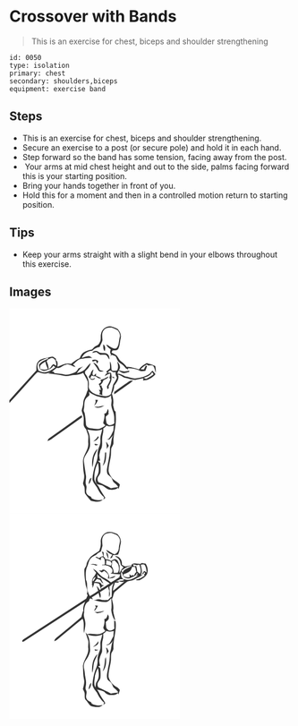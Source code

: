 # Crossover with Bands
> This is an exercise for chest, biceps and shoulder strengthening

``` 
id: 0050 
type: isolation 
primary: chest 
secondary: shoulders,biceps 
equipment: exercise band 
``` 

## Steps

 - This is an exercise for chest, biceps and shoulder strengthening.
 - Secure an exercise to a post (or secure pole) and hold it in each hand.
 - Step forward so the band has some tension, facing away from the post.
 -  Your arms at mid chest height and out to the side, palms facing forward this is your starting position.
 - Bring your hands together in front of you.
 - Hold this for a moment and then in a controlled motion return to starting position.

## Tips

 - Keep your arms straight with a slight bend in your elbows throughout this exercise.

## Images

<svg width="229pt" height="275pt" viewBox="0 0 229 275" xmlns="http://www.w3.org/2000/svg">
  <g fill="#FFF">
    <path d="M0 0h229v275H0V126.76c10.34-11.31 20.57-22.71 30.87-34.06 2.31-2.51 4.34-5.36 7.12-7.4 3.38.54 6.55 2.26 10.04 2.05 2.62.02 4.92-1.38 7.38-2.06l-3.55 1.94c7.12.82 14.27 1.59 21.26 3.22 5.01 1.2 9.89-1.33 14.92-1.21 3.83.17 7.44-1.18 10.87-2.72 1.89 3.95 4.67 7.45 6.16 11.59.51 3.66-.16 7.4.21 11.09-1.35 2.54-1.78 5.45-3.16 7.98-1.58 3.07-3.14 6.29-3.13 9.83.06 3.48-1.54 6.64-2.07 10.02.53 3.09 2.23 5.86 2.65 8.98.28 3.33-.11 6.68-.01 10.02.07 2.48 1.96 4.33 3.38 6.19.77 2.8 2 5.46 2.8 8.25.47 3.16-.22 6.35 0 9.52 1.23 9.12-7.03 16.09-7.09 25.03.25 5.69.17 11.42 1.33 17.02.78 3.72-.02 7.49-.97 11.09-1.03 2.44 1.17 4.49 1.69 6.78.36 2.67.15 5.39.57 8.05 2.48 3.39 4.92 6.92 7.98 9.82 5.2 1.2 11.77 3 15.98-1.43-4.96 1.1-10.15.98-14.66-1.57-.27-.52-.79-1.57-1.05-2.09-2.33-1.32-5.28-2.38-6.22-5.15-1.24-3.33 1.03-6.91-.26-10.22-1.95-4.28.43-8.89-.37-13.34-1.03-6.34-1.96-12.68-2.81-19.04-.6-6.38 5.11-10.6 6.96-16.23 2.28-4.62 1.14-9.8 1.02-14.7-.03-4.11-1.54-8.03-3.35-11.65 6.54 1.14 13.72 2.76 19.97-.35-.71 4.69-2.94 9.14-2.48 13.97.14 2.97-.07 6.01-1.31 8.75-1.81 4.18-2.55 8.74-2.44 13.28.01 4.39-1.62 8.53-3.3 12.51-2.06 5.94-3.16 12.2-3.61 18.46.69 5.18 5.24 8.59 7.3 13.19 1.95 4.24 4.87 7.94 8.41 10.97-.34 1.06-.67 2.13-1 3.21.89-.82 1.77-1.63 2.65-2.45-2.54-4.26-5.61-8.18-7.76-12.66-1.86-4.32-6.05-7.37-6.98-12.12-.25-7.66 1.05-15.5 4.86-22.24.99 5.81 2.17 12.45-1.31 17.7-1.87 2.77-2.58 6.64-.92 9.66 1.13 2.19 3.86 2.04 5.91 2.65 4.57.58 7.01 5.35 11.49 6.17 4 .15 8.54.45 11.57-2.7.24.45.71 1.35.95 1.79.57-1.99 1.13-3.98 1.67-5.98-3.14-3.82-8.2-5.37-11.1-9.43-1.82-2.6-3.69-5.4-4.13-8.61-.15-6.13 1.8-12.02 2.76-18.01.84-3.94.38-8 .9-11.98.64-2.85 3.14-5.12 2.93-8.19-.3-11.53 3.97-22.59 3.27-34.17-.05-2.43-.13-4.86-.3-7.29-.59-.63-1.19-1.26-1.78-1.89-.5-2.27-1.06-4.52-1.63-6.76.9-5.3.01-10.59-1.69-15.63 2.07-3.3 3.06-7.09 3.2-10.97 3.49-3.94 7.3-9.11 4.91-14.63 3.96.49 6.57 4.04 10.48 4.57 4.33.74 8.45 2.8 12.91 2.65 3.59-.71 7.12-1.69 10.73-2.31-.09 1.02-.23 2.04-.35 3.07 6.51-.16 12.55-3.54 16.61-8.54-1.3-1.62-2.67-3.17-4.09-4.68-1.33 1.27-2.58 2.63-3.62 4.15-5.31 3.88-11.87 5.43-18.3 6.16-5.08.93-9.75-1.86-14.7-2.46-3.25-1.9-6.57-3.7-10.43-3.91.57-1.34 1.14-2.68 1.71-4.01 2.22 1.56 4.52 3.58 7.43 3.43 2.33-.25 4.55-1.03 6.82-1.53l-.08-1.75c-4.57 1.67-9.48 1.4-13.76-.95 3.29-3.69.57-8.4-2.41-11.2 1.17 3.92 2.14 8.17-.1 11.93-2.4.25-5.02 1.13-7.19-.4-.64-3.9-.05-8.08-2.26-11.62-.34 3.16.4 6.37-.13 9.5-1.48 1.56-3.26 2.79-4.93 4.12.51.66 1.03 1.32 1.56 1.98-2.11.49-2.88 2.26-3.33 4.15 2.11-1.74 4.44-3.25 7.23-3.58-.28 1.97-.63 3.92-1.12 5.85.3.46.9 1.37 1.2 1.83-1.09 3.42-2.89 6.52-4.61 9.64.15.89.47 2.69.62 3.58l1.83-1.15c-.04-.7-.13-2.11-.17-2.81 2.32-3.75 4.42-7.9 3.78-12.46 1.33.65 2.63 1.36 3.95 2.04l-.6-2.08-3.05-.03c-.25-1.79-.41-3.59-.85-5.34-1.09-.08-3.27-.23-4.36-.31.78-1.57 1.99-2.88 3.88-2.93 1.87 1.83 4.14 3.03 6.79 2.15-.72 2.62.39 5.08 1.65 7.32-.89 3.54-3.28 6.35-5.02 9.46-1.05 4.27-1.86 8.61-3.21 12.8-2.6 2.62-6.51 3.4-10.03 2.49-5.4-1.22-11.38-1.77-15.72-5.57-2.22-1.92-4.33-4.66-3.87-7.77.83-5.94-1.03-12.1-4.94-16.64.02-1.03.05-2.07.07-3.11 3.31-3.02 6.57-6.44 7.44-11.02-2.59 2-4.58 4.61-6.58 7.16-2.87 3.71-7.52 5.3-11.92 6.34 2.39-3.35 4.74-6.84 8.38-8.98-2.06.85-4.11 1.73-6.14 2.64-1.41 2.15-2.77 4.79-5.47 5.5-4.31 1.25-8.61 3.75-13.25 2.66-4.38-1.02-8.87-1.36-13.32-1.87-.4-.53-1.19-1.57-1.58-2.09-.56.05-1.68.13-2.24.18 2.27-1.61 4.5-3.27 6.59-5.11 4.93 1.3 8.08-3.73 12.63-4.4 4.63-1.48 8.34 2.67 12.76 3.15a57.247 57.247 0 0 0-3.54-3.25c3.4-2.7 6.12-6.7 10.66-7.57 5.11-.68 10.21-1.73 15.39-1.17-1.93-1.19-3.9-3.29-6.38-2.4-2.74.48-5.36 1.44-8.01 2.23 2.53-5.46 7.97-9.54 14.1-9.6 2.83-2.49 6.08-4.53 9.92-4.91 1.15-3.06 3.14-5.82 3.85-9.02-.12-4.45-1.44-9.53 1.57-13.38 2.26-3.45 6.89-4.01 10.66-3.69 2.85 1.02 5.83 1.99 8.33 3.75 1.99 2.64 3.74 6.03 2.54 9.39-1.33 4.5-.56 9.69-3.57 13.59-1.34 1.32-3.51 1.83-5.26 1.05-3.33-1.21-5.85-3.91-9.17-5.17 1.04 2.98 3.51 4.93 6.05 6.57-1.27 2.54-1.13 5.14.67 7.4-.45.52-1.36 1.55-1.82 2.07.95-.69 1.87-1.41 2.77-2.17 1.53.62 3.07 1.23 4.62 1.81 1.96 3.13 2.75 7.3 6.19 9.23 3.21 1.82 5.85 4.42 7.96 7.43.95.42 1.91.84 2.87 1.26 0-.47-.01-1.43-.01-1.91 5.25.41 10.64.81 15.38 3.37 2.42 1.48 5.22.62 7.81.21.72-1.99 1.36-4 2.18-5.95-.5-.48-1.02-.95-1.54-1.4-.9 1.88-1.82 3.74-2.78 5.58-1.41-.08-2.81-.16-4.22-.23 2.3-2.7 5.05-4.96 8.25-6.5.36.29 1.07.88 1.42 1.18 2.49.64 5.78-.83 7.62 1.43 1.67 2.6 1.9 5.79 2.73 8.71.3-3.03.4-6.16-.43-9.12-3.58-1.84-7.51-2.96-11.36-4.09-4.16 1.97-7.96 4.67-10.51 8.58-5.41-1.36-10.68-3.83-16.4-3.33-2.17-3.11-5-5.64-8.05-7.87-2.56-1.88-3.3-5.2-5.54-7.36-1.9-1.9-4.47-2.84-6.79-4.07.32-.69.96-2.07 1.29-2.76 2.44-.42 5.6.32 7.42-1.71 2.59-4.38 2.32-9.68 3.49-14.49 1.25-4.51-.89-9.21-3.85-12.55-2.12-1.41-4.67-1.99-7.03-2.9-6.47-2.64-14.1 2.56-15.39 9.12-1.08 3.5.41 7.37-1.36 10.7-.88 2.01-1.84 4.27-4.11 5.03-2.76 1.13-4.84 3.26-6.71 5.53-4 .73-8.06 1.79-11.49 4.05-2.47 1.84-3.84 4.7-4.9 7.5-4.5 1.58-8 4.82-11.69 7.71-6.38-1.85-12.46 1.62-18.25 3.83.15-3.14 1.21-6.82-2.08-8.76.03-.47.1-1.42.13-1.9-1.41-.98-2.74-2.11-4.33-2.81-2.47-.06-4.82.98-7.24 1.35-4.18.91-9.09 1.25-11.96 4.86-3.13 3.2-2.64 7.98-2.7 12.09-12.14 13.3-24.3 26.59-36.22 40.09V0m125.79 48.23c.07 3.14-.18 6.63 2 9.18 1.28-3.13 1.09-7.18-2-9.18m-14.66 11.35c1.88-.34 3.71-.86 5.59-1.17 1.7 1.34 3.45 2.63 5.25 3.86 2.57-.11 5.18-.39 7.73.09 1.91 1.63 2.84 4.05 4.27 6.06.52-2.96-.67-6.4-3.45-7.81-3.68-1.96-8.4.58-11.59-2.59-2.16-1.96-6.91-1.21-7.8 1.56m.9 9.42c-1.78-.22-.34 1.65-.5 2.43 1.5-.48 3.01-.92 4.52-1.34.52 1.4 1.04 2.8 1.59 4.19.54-1.13 1.08-2.27 1.61-3.4-1.76-2.28-4.59-2.88-7.22-1.88m.28 3.73c2.29 3.09 4.83 6.03 6.53 9.52 1.22 3.08 5.14 2.81 7.71 1.77-1.8-.52-3.61-.97-5.42-1.42-1.6-4.3-4.03-8.63-8.82-9.87m-3.44 15.25c-.99 1.7-3.84 3.95-1.24 5.55 1.73 2.83 6.16 3.03 7.35-.37-1.06.49-2.11 1-3.15 1.53-.87-.19-2.61-.56-3.48-.74.44-1.42 1.07-2.76 1.93-3.97 1.62.74 3.31 1.04 5.06.91 2.39 1.4 4.8 3.77 7.8 2.92-2.19-1.48-4.64-2.48-7.08-3.46.03-1.06.1-2.11.11-3.17-1.03.99-2.07 1.99-3.1 2.99-3.53-1.82-.29-5.69-.38-8.48-2.02 1.59-3.49 3.7-3.82 6.29m17.76 6.47c-1.5.26-2.93.76-4.33 1.36.27 1.02.5 2.05.69 3.09-.96.96-2.09 1.73-3.15 2.57 1.12 2.56 2.23 5.14 2.87 7.87l-2.64-.28c.46.96.93 1.93 1.4 2.9-.18.8-.55 2.42-.73 3.22 1.02.3 3.06.88 4.08 1.18-.81-2.79-.06-5.53.36-8.29-.72-1.64-1.82-3.16-1.76-5.02-.6.14-1.81.43-2.42.57 2.08-2.02 4.37-4.12 4.92-7.13 2.32-1.76 5.98-2.24 7.06-5.26-2.23.83-4.29 2.03-6.35 3.22m33.52 3.54c-6.52 4.65-13.06 9.26-19.51 13.99-.05 1.05-.1 2.09-.14 3.14 4.97-3.13 9.61-6.75 14.44-10.1 3.68-2.68 7.62-5.04 10.87-8.26-1.91.12-4.09-.12-5.66 1.23m-71.91 51.26c-11.48 8.22-22.99 16.39-34.48 24.58-1.41.84-2.22 2.27-2.61 3.85 2.92-.34 5.11-2.34 7.4-3.96 12.92-9.26 25.89-18.45 38.82-27.7-.09-.91-.17-1.82-.25-2.73-3.16 1.68-5.97 3.9-8.88 5.96m30.46 22.1c-1.34 2.88-3.84 4.85-6.13 6.93 3.24-.55 5.8-2.82 7.33-5.64-.3-.32-.9-.96-1.2-1.29m-4.35 10.21c-.33 3.07 3.15 1.87 4.75 1.01-1.58-.35-3.14-.78-4.75-1.01m-3.16 31.4c1.51-4.31 1.33-8.96 2.3-13.38 1.39-3.97 3.48-7.66 4.81-11.66-6.74 6.29-8.16 16.3-7.11 25.04m-4.99 22.53c2.75-2.03 3.03-5.65 3.95-8.67-3.31 1.57-3.23 5.58-3.95 8.67z"/>
    <path d="M38.93 72.96c3.6-3.62 8.57-5.36 13.37-6.75-.57 2.06-2.69 2.18-4.25 2.93-3.36 1.26-6.39 3.41-8.47 6.35.4 1.86.47 3.84 1.23 5.61 2.23 1.53 4.92 3.39 7.73 2.33 3.86-1.31 8.33-2.57 10.27-6.53 1.09.42 1.87 1.33 2.77 2.04-4.7 3.63-10.3 7.33-16.51 6.65-2.03-.24-3.89-1.16-5.78-1.89-1.66-3.32-2.27-7.38-.36-10.74z"/>
    <path d="M51.97 68.3c2.3-.37 4.54-2.87 6.88-1.42 3.55 1.87 4.38 6.27 3.83 9.93-1.16-.7-2.33-1.4-3.51-2.09l-2.31 1.71c-.85 2.07-2.44 3.63-4.19 4.95-.01-3.68-1.27-7.23-2.8-10.54.72-.83 1.42-1.68 2.1-2.54zM41.3 76.91c1.62-2.55 4.52-3.83 6.84-5.62.7 3.38 1.82 6.68 3.44 9.73-3.41 1.6-7.02 1.51-10.46.06 0-1.39.06-2.78.18-4.17zM191.01 85.96c1.59-.09 1.73 1.45 2.15 2.59-2.95 2.43-6.33 4.2-9.7 5.95-1.11-.38-2.21-.79-3.28-1.26 3.92-1.8 9.03-2.85 10.83-7.28zM106.67 111.78c5.4 4.54 12.31 6.78 19.18 7.92 3.84.78 7.75-.63 10.57-3.25-.33 1.81-.04 3.61.45 5.37.71 2.7-.49 5.43-.23 8.16.31 4.57 2.94 8.54 3.62 13.03.75 3.57.04 7.22.59 10.8-1.95 2.11-4.62 2.95-7.46 2.73-.92-.77-1.87-1.5-2.85-2.19-.82-3.07-1.38-6.23-1.3-9.42 1.82-1.14 3.21-2.78 4.54-4.43-.35.07-1.05.2-1.4.27 1.02-2.09.73-4.17-.35-6.14-1.06 2.68-1.23 6.2-4.79 6.51.98 4.38-.59 8.53-1.46 12.76 1.01 1.02 2 2.05 2.99 3.1-2.27 1.85-4.88 3.27-7.63 4.26-4.08.9-8.24-.09-12.32-.49-2.95-.19-6.19-2.49-6.18-5.65-.19-5.09-.84-10.13-1.79-15.12-.86-1.55-1.75-3.21-.99-5 1.24-4.88-.34-10.64 3.28-14.72 1.16-1.73 3.48-2.45 4.24-4.43-.16-1.37-.46-2.72-.71-4.07m8.47 10.8c1.42 2.75-.45 5.27-1.36 7.81 2.39-2.03 3.75-4.86 5.03-7.65-1.22-.05-2.45-.11-3.67-.16m-1.27 9.01c4.14 3.02 9.61 1.22 13.44-1.48-4.43 1.09-8.84 2.31-13.44 1.48z"/>
    <path d="M130.38 156.96c2.93 1.92 6.43 1 9.58.23-.21 2.25-.23 4.53-.55 6.77-1.95 3.75-3.3 7.95-6.41 10.96-.79.16-2.36.49-3.15.65 1.38.15 2.76.23 4.15.31 1.92-2.04 3.72-4.2 5.48-6.36-3.38 4.93-2.18 11.11-4.59 16.38.1 10.23-2.57 20.12-4.16 30.14-.1 2.07.07 4.26.89 6.18 1.56 1.91 3.9 3.03 5.36 5.04 1.03 1.62 1.4 3.56 2.36 5.21 2.3 2.27 5.13 4.06 6.69 6.99-3.22.82-6.61.56-9.76 1.64-5.31-2.99-10.87-5.49-16.39-8.05-1.87-1.3-1.86-3.96-1.55-5.98 1.17-2.68 3.58-4.84 3.8-7.92.3-3.96.12-7.95-.34-11.89-.82-1.13-2.01-1.87-3.08-2.72.97-.13 1.93-.25 2.91-.35-.42-2.4-1.03-4.78-1.19-7.21.4-2.33 1.11-4.6 1.59-6.92 3.35-4.41 2.06-9.98 2.33-15.09-.1-4.7 2.32-9.1 1.43-13.86 1.68-1.21 3.27-2.56 4.6-4.15m-.62 21.74c.2 3.34 1.5 6.58.49 9.96 1.08-1.48 2.06-3.01 3.03-4.55-1.09-1.86-2.17-3.73-3.52-5.41m-1.35 14.44c-.39 6.1-1.02 12.26-3.2 18.03 4.75-4.62 4.5-11.9 4.52-18.03h-1.32z"/>
  </g>
  <g fill="#333">
    <path d="M122.91 33.89c1.29-6.56 8.92-11.76 15.39-9.12 2.36.91 4.91 1.49 7.03 2.9 2.96 3.34 5.1 8.04 3.85 12.55-1.17 4.81-.9 10.11-3.49 14.49-1.82 2.03-4.98 1.29-7.42 1.71-.33.69-.97 2.07-1.29 2.76 2.32 1.23 4.89 2.17 6.79 4.07 2.24 2.16 2.98 5.48 5.54 7.36 3.05 2.23 5.88 4.76 8.05 7.87 5.72-.5 10.99 1.97 16.4 3.33 2.55-3.91 6.35-6.61 10.51-8.58 3.85 1.13 7.78 2.25 11.36 4.09.83 2.96.73 6.09.43 9.12-.83-2.92-1.06-6.11-2.73-8.71-1.84-2.26-5.13-.79-7.62-1.43-.35-.3-1.06-.89-1.42-1.18-3.2 1.54-5.95 3.8-8.25 6.5 1.41.07 2.81.15 4.22.23.96-1.84 1.88-3.7 2.78-5.58.52.45 1.04.92 1.54 1.4-.82 1.95-1.46 3.96-2.18 5.95-2.59.41-5.39 1.27-7.81-.21-4.74-2.56-10.13-2.96-15.38-3.37 0 .48.01 1.44.01 1.91-.96-.42-1.92-.84-2.87-1.26-2.11-3.01-4.75-5.61-7.96-7.43-3.44-1.93-4.23-6.1-6.19-9.23-1.55-.58-3.09-1.19-4.62-1.81-.9.76-1.82 1.48-2.77 2.17.46-.52 1.37-1.55 1.82-2.07-1.8-2.26-1.94-4.86-.67-7.4-2.54-1.64-5.01-3.59-6.05-6.57 3.32 1.26 5.84 3.96 9.17 5.17 1.75.78 3.92.27 5.26-1.05 3.01-3.9 2.24-9.09 3.57-13.59 1.2-3.36-.55-6.75-2.54-9.39-2.5-1.76-5.48-2.73-8.33-3.75-3.77-.32-8.4.24-10.66 3.69-3.01 3.85-1.69 8.93-1.57 13.38-.71 3.2-2.7 5.96-3.85 9.02-3.84.38-7.09 2.42-9.92 4.91-6.13.06-11.57 4.14-14.1 9.6 2.65-.79 5.27-1.75 8.01-2.23 2.48-.89 4.45 1.21 6.38 2.4-5.18-.56-10.28.49-15.39 1.17-4.54.87-7.26 4.87-10.66 7.57 1.22 1.04 2.41 2.11 3.54 3.25-4.42-.48-8.13-4.63-12.76-3.15-4.55.67-7.7 5.7-12.63 4.4-2.09 1.84-4.32 3.5-6.59 5.11.56-.05 1.68-.13 2.24-.18.39.52 1.18 1.56 1.58 2.09 4.45.51 8.94.85 13.32 1.87 4.64 1.09 8.94-1.41 13.25-2.66 2.7-.71 4.06-3.35 5.47-5.5 2.03-.91 4.08-1.79 6.14-2.64-3.64 2.14-5.99 5.63-8.38 8.98 4.4-1.04 9.05-2.63 11.92-6.34 2-2.55 3.99-5.16 6.58-7.16-.87 4.58-4.13 8-7.44 11.02-.02 1.04-.05 2.08-.07 3.11 3.91 4.54 5.77 10.7 4.94 16.64-.46 3.11 1.65 5.85 3.87 7.77 4.34 3.8 10.32 4.35 15.72 5.57 3.52.91 7.43.13 10.03-2.49 1.35-4.19 2.16-8.53 3.21-12.8 1.74-3.11 4.13-5.92 5.02-9.46-1.26-2.24-2.37-4.7-1.65-7.32-2.65.88-4.92-.32-6.79-2.15-1.89.05-3.1 1.36-3.88 2.93 1.09.08 3.27.23 4.36.31.44 1.75.6 3.55.85 5.34l3.05.03.6 2.08c-1.32-.68-2.62-1.39-3.95-2.04.64 4.56-1.46 8.71-3.78 12.46.04.7.13 2.11.17 2.81l-1.83 1.15c-.15-.89-.47-2.69-.62-3.58 1.72-3.12 3.52-6.22 4.61-9.64-.3-.46-.9-1.37-1.2-1.83.49-1.93.84-3.88 1.12-5.85-2.79.33-5.12 1.84-7.23 3.58.45-1.89 1.22-3.66 3.33-4.15-.53-.66-1.05-1.32-1.56-1.98 1.67-1.33 3.45-2.56 4.93-4.12.53-3.13-.21-6.34.13-9.5 2.21 3.54 1.62 7.72 2.26 11.62 2.17 1.53 4.79.65 7.19.4 2.24-3.76 1.27-8.01.1-11.93 2.98 2.8 5.7 7.51 2.41 11.2 4.28 2.35 9.19 2.62 13.76.95l.08 1.75c-2.27.5-4.49 1.28-6.82 1.53-2.91.15-5.21-1.87-7.43-3.43-.57 1.33-1.14 2.67-1.71 4.01 3.86.21 7.18 2.01 10.43 3.91 4.95.6 9.62 3.39 14.7 2.46 6.43-.73 12.99-2.28 18.3-6.16 1.04-1.52 2.29-2.88 3.62-4.15 1.42 1.51 2.79 3.06 4.09 4.68-4.06 5-10.1 8.38-16.61 8.54.12-1.03.26-2.05.35-3.07-3.61.62-7.14 1.6-10.73 2.31-4.46.15-8.58-1.91-12.91-2.65-3.91-.53-6.52-4.08-10.48-4.57 2.39 5.52-1.42 10.69-4.91 14.63-.14 3.88-1.13 7.67-3.2 10.97 1.7 5.04 2.59 10.33 1.69 15.63.57 2.24 1.13 4.49 1.63 6.76.59.63 1.19 1.26 1.78 1.89.17 2.43.25 4.86.3 7.29.7 11.58-3.57 22.64-3.27 34.17.21 3.07-2.29 5.34-2.93 8.19-.52 3.98-.06 8.04-.9 11.98-.96 5.99-2.91 11.88-2.76 18.01.44 3.21 2.31 6.01 4.13 8.61 2.9 4.06 7.96 5.61 11.1 9.43-.54 2-1.1 3.99-1.67 5.98-.24-.44-.71-1.34-.95-1.79-3.03 3.15-7.57 2.85-11.57 2.7-4.48-.82-6.92-5.59-11.49-6.17-2.05-.61-4.78-.46-5.91-2.65-1.66-3.02-.95-6.89.92-9.66 3.48-5.25 2.3-11.89 1.31-17.7-3.81 6.74-5.11 14.58-4.86 22.24.93 4.75 5.12 7.8 6.98 12.12 2.15 4.48 5.22 8.4 7.76 12.66-.88.82-1.76 1.63-2.65 2.45.33-1.08.66-2.15 1-3.21-3.54-3.03-6.46-6.73-8.41-10.97-2.06-4.6-6.61-8.01-7.3-13.19.45-6.26 1.55-12.52 3.61-18.46 1.68-3.98 3.31-8.12 3.3-12.51-.11-4.54.63-9.1 2.44-13.28 1.24-2.74 1.45-5.78 1.31-8.75-.46-4.83 1.77-9.28 2.48-13.97-6.25 3.11-13.43 1.49-19.97.35 1.81 3.62 3.32 7.54 3.35 11.65.12 4.9 1.26 10.08-1.02 14.7-1.85 5.63-7.56 9.85-6.96 16.23.85 6.36 1.78 12.7 2.81 19.04.8 4.45-1.58 9.06.37 13.34 1.29 3.31-.98 6.89.26 10.22.94 2.77 3.89 3.83 6.22 5.15.26.52.78 1.57 1.05 2.09 4.51 2.55 9.7 2.67 14.66 1.57-4.21 4.43-10.78 2.63-15.98 1.43-3.06-2.9-5.5-6.43-7.98-9.82-.42-2.66-.21-5.38-.57-8.05-.52-2.29-2.72-4.34-1.69-6.78.95-3.6 1.75-7.37.97-11.09-1.16-5.6-1.08-11.33-1.33-17.02.06-8.94 8.32-15.91 7.09-25.03-.22-3.17.47-6.36 0-9.52-.8-2.79-2.03-5.45-2.8-8.25-1.42-1.86-3.31-3.71-3.38-6.19-.1-3.34.29-6.69.01-10.02-.42-3.12-2.12-5.89-2.65-8.98.53-3.38 2.13-6.54 2.07-10.02-.01-3.54 1.55-6.76 3.13-9.83 1.38-2.53 1.81-5.44 3.16-7.98-.37-3.69.3-7.43-.21-11.09-1.49-4.14-4.27-7.64-6.16-11.59-3.43 1.54-7.04 2.89-10.87 2.72-5.03-.12-9.91 2.41-14.92 1.21-6.99-1.63-14.14-2.4-21.26-3.22l3.55-1.94c-2.46.68-4.76 2.08-7.38 2.06-3.49.21-6.66-1.51-10.04-2.05-2.78 2.04-4.81 4.89-7.12 7.4-10.3 11.35-20.53 22.75-30.87 34.06v-3.6c11.92-13.5 24.08-26.79 36.22-40.09.06-4.11-.43-8.89 2.7-12.09 2.87-3.61 7.78-3.95 11.96-4.86 2.42-.37 4.77-1.41 7.24-1.35 1.59.7 2.92 1.83 4.33 2.81-.03.48-.1 1.43-.13 1.9 3.29 1.94 2.23 5.62 2.08 8.76 5.79-2.21 11.87-5.68 18.25-3.83 3.69-2.89 7.19-6.13 11.69-7.71 1.06-2.8 2.43-5.66 4.9-7.5 3.43-2.26 7.49-3.32 11.49-4.05 1.87-2.27 3.95-4.4 6.71-5.53 2.27-.76 3.23-3.02 4.11-5.03 1.77-3.33.28-7.2 1.36-10.7M38.93 72.96c-1.91 3.36-1.3 7.42.36 10.74 1.89.73 3.75 1.65 5.78 1.89 6.21.68 11.81-3.02 16.51-6.65-.9-.71-1.68-1.62-2.77-2.04-1.94 3.96-6.41 5.22-10.27 6.53-2.81 1.06-5.5-.8-7.73-2.33-.76-1.77-.83-3.75-1.23-5.61 2.08-2.94 5.11-5.09 8.47-6.35 1.56-.75 3.68-.87 4.25-2.93-4.8 1.39-9.77 3.13-13.37 6.75m13.04-4.66c-.68.86-1.38 1.71-2.1 2.54 1.53 3.31 2.79 6.86 2.8 10.54 1.75-1.32 3.34-2.88 4.19-4.95l2.31-1.71c1.18.69 2.35 1.39 3.51 2.09.55-3.66-.28-8.06-3.83-9.93-2.34-1.45-4.58 1.05-6.88 1.42M41.3 76.91a48.46 48.46 0 0 0-.18 4.17c3.44 1.45 7.05 1.54 10.46-.06-1.62-3.05-2.74-6.35-3.44-9.73-2.32 1.79-5.22 3.07-6.84 5.62m149.71 9.05c-1.8 4.43-6.91 5.48-10.83 7.28 1.07.47 2.17.88 3.28 1.26 3.37-1.75 6.75-3.52 9.7-5.95-.42-1.14-.56-2.68-2.15-2.59m-84.34 25.82c.25 1.35.55 2.7.71 4.07-.76 1.98-3.08 2.7-4.24 4.43-3.62 4.08-2.04 9.84-3.28 14.72-.76 1.79.13 3.45.99 5 .95 4.99 1.6 10.03 1.79 15.12-.01 3.16 3.23 5.46 6.18 5.65 4.08.4 8.24 1.39 12.32.49 2.75-.99 5.36-2.41 7.63-4.26-.99-1.05-1.98-2.08-2.99-3.1.87-4.23 2.44-8.38 1.46-12.76 3.56-.31 3.73-3.83 4.79-6.51 1.08 1.97 1.37 4.05.35 6.14.35-.07 1.05-.2 1.4-.27-1.33 1.65-2.72 3.29-4.54 4.43-.08 3.19.48 6.35 1.3 9.42.98.69 1.93 1.42 2.85 2.19 2.84.22 5.51-.62 7.46-2.73-.55-3.58.16-7.23-.59-10.8-.68-4.49-3.31-8.46-3.62-13.03-.26-2.73.94-5.46.23-8.16-.49-1.76-.78-3.56-.45-5.37-2.82 2.62-6.73 4.03-10.57 3.25-6.87-1.14-13.78-3.38-19.18-7.92m23.71 45.18c-1.33 1.59-2.92 2.94-4.6 4.15.89 4.76-1.53 9.16-1.43 13.86-.27 5.11 1.02 10.68-2.33 15.09-.48 2.32-1.19 4.59-1.59 6.92.16 2.43.77 4.81 1.19 7.21-.98.1-1.94.22-2.91.35 1.07.85 2.26 1.59 3.08 2.72.46 3.94.64 7.93.34 11.89-.22 3.08-2.63 5.24-3.8 7.92-.31 2.02-.32 4.68 1.55 5.98 5.52 2.56 11.08 5.06 16.39 8.05 3.15-1.08 6.54-.82 9.76-1.64-1.56-2.93-4.39-4.72-6.69-6.99-.96-1.65-1.33-3.59-2.36-5.21-1.46-2.01-3.8-3.13-5.36-5.04-.82-1.92-.99-4.11-.89-6.18 1.59-10.02 4.26-19.91 4.16-30.14 2.41-5.27 1.21-11.45 4.59-16.38-1.76 2.16-3.56 4.32-5.48 6.36-1.39-.08-2.77-.16-4.15-.31.79-.16 2.36-.49 3.15-.65 3.11-3.01 4.46-7.21 6.41-10.96.32-2.24.34-4.52.55-6.77-3.15.77-6.65 1.69-9.58-.23z"/>
    <path d="M125.79 48.23c3.09 2 3.28 6.05 2 9.18-2.18-2.55-1.93-6.04-2-9.18zM111.13 59.58c.89-2.77 5.64-3.52 7.8-1.56 3.19 3.17 7.91.63 11.59 2.59 2.78 1.41 3.97 4.85 3.45 7.81-1.43-2.01-2.36-4.43-4.27-6.06-2.55-.48-5.16-.2-7.73-.09-1.8-1.23-3.55-2.52-5.25-3.86-1.88.31-3.71.83-5.59 1.17zM112.03 69c2.63-1 5.46-.4 7.22 1.88-.53 1.13-1.07 2.27-1.61 3.4-.55-1.39-1.07-2.79-1.59-4.19-1.51.42-3.02.86-4.52 1.34.16-.78-1.28-2.65.5-2.43zM112.31 72.73c4.79 1.24 7.22 5.57 8.82 9.87 1.81.45 3.62.9 5.42 1.42-2.57 1.04-6.49 1.31-7.71-1.77-1.7-3.49-4.24-6.43-6.53-9.52zM108.87 87.98c.33-2.59 1.8-4.7 3.82-6.29.09 2.79-3.15 6.66.38 8.48 1.03-1 2.07-2 3.1-2.99-.01 1.06-.08 2.11-.11 3.17 2.44.98 4.89 1.98 7.08 3.46-3 .85-5.41-1.52-7.8-2.92-1.75.13-3.44-.17-5.06-.91-.86 1.21-1.49 2.55-1.93 3.97.87.18 2.61.55 3.48.74a91.42 91.42 0 0 1 3.15-1.53c-1.19 3.4-5.62 3.2-7.35.37-2.6-1.6.25-3.85 1.24-5.55zM126.63 94.45c2.06-1.19 4.12-2.39 6.35-3.22-1.08 3.02-4.74 3.5-7.06 5.26-.55 3.01-2.84 5.11-4.92 7.13.61-.14 1.82-.43 2.42-.57-.06 1.86 1.04 3.38 1.76 5.02-.42 2.76-1.17 5.5-.36 8.29-1.02-.3-3.06-.88-4.08-1.18.18-.8.55-2.42.73-3.22-.47-.97-.94-1.94-1.4-2.9l2.64.28c-.64-2.73-1.75-5.31-2.87-7.87 1.06-.84 2.19-1.61 3.15-2.57-.19-1.04-.42-2.07-.69-3.09 1.4-.6 2.83-1.1 4.33-1.36zM160.15 97.99c1.57-1.35 3.75-1.11 5.66-1.23-3.25 3.22-7.19 5.58-10.87 8.26-4.83 3.35-9.47 6.97-14.44 10.1.04-1.05.09-2.09.14-3.14 6.45-4.73 12.99-9.34 19.51-13.99zM115.14 122.58c1.22.05 2.45.11 3.67.16-1.28 2.79-2.64 5.62-5.03 7.65.91-2.54 2.78-5.06 1.36-7.81zM113.87 131.59c4.6.83 9.01-.39 13.44-1.48-3.83 2.7-9.3 4.5-13.44 1.48zM88.24 149.25c2.91-2.06 5.72-4.28 8.88-5.96.08.91.16 1.82.25 2.73-12.93 9.25-25.9 18.44-38.82 27.7-2.29 1.62-4.48 3.62-7.4 3.96.39-1.58 1.2-3.01 2.61-3.85 11.49-8.19 23-16.36 34.48-24.58zM118.7 171.35c.3.33.9.97 1.2 1.29-1.53 2.82-4.09 5.09-7.33 5.64 2.29-2.08 4.79-4.05 6.13-6.93zM129.76 178.7c1.35 1.68 2.43 3.55 3.52 5.41-.97 1.54-1.95 3.07-3.03 4.55 1.01-3.38-.29-6.62-.49-9.96zM114.35 181.56c1.61.23 3.17.66 4.75 1.01-1.6.86-5.08 2.06-4.75-1.01zM111.19 212.96c-1.05-8.74.37-18.75 7.11-25.04-1.33 4-3.42 7.69-4.81 11.66-.97 4.42-.79 9.07-2.3 13.38zM128.41 193.14h1.32c-.02 6.13.23 13.41-4.52 18.03 2.18-5.77 2.81-11.93 3.2-18.03zM106.2 235.49c.72-3.09.64-7.1 3.95-8.67-.92 3.02-1.2 6.64-3.95 8.67z"/>
  </g>
</svg>

<svg width="229pt" height="275pt" viewBox="0 0 229 275" xmlns="http://www.w3.org/2000/svg">
  <g fill="#FFF">
    <path d="M0 0h229v275H0V0m130.16 25.1c-4.92 2.18-8.03 7.5-7.7 12.86.44 4-.5 7.99-1.93 11.7-3.77 2.93-8.32 4.88-11.72 8.29-2.15 3.13-4.92 6.13-5.38 10.06-.19 2.36-2.07 4-2.83 6.14-.42 7.36.62 14.65 1.78 21.89 1.14 3.69 3.33 7.55 1.46 11.41l1.19 1.91c-.71 1.49-1.38 3-2.01 4.52-27.81 17.87-55.47 35.96-83.26 53.85-1.39.84-3.13 1.96-2.42 3.87 1.36-.14 2.63-.7 3.75-1.46 26.81-17.48 53.74-34.76 80.53-52.24-1.83 3.74-3.1 7.78-2.52 11.99-1.28 2.79-1.88 5.78-2.64 8.72-9.86 8.48-20.01 16.64-30 24.97-2.37 2.13-5.66 3.74-6.24 7.21 1.37-.42 2.62-1.05 3.76-1.91 11.39-9.33 22.57-18.93 34.09-28.09 3.1 6.05.51 12.92 2.1 19.28.61-5.27 2.56-10.55 1.39-15.88-.4-3.85-2.67-7.49-1.35-11.4.09-5.73.58-12.68 6.45-15.58.33-1.05.68-2.08 1.05-3.12 1.25-1.45 2.85.46 4.24.76-.51-.88-1.02-1.75-1.53-2.63 3.09-1.92 6.15-3.89 9.13-5.98.59 2.26 1.26 4.49 2.03 6.7 1.75-2.47.47-5.27 0-7.91 3.58-2.34 7.24-4.56 10.75-7.01.54 2.3 1.22 4.58 2.26 6.72-.16-2.27-.34-4.54-.53-6.8-.53-.13-1.6-.38-2.13-.51.62.08 1.86.23 2.48.31 1.56-1.89 3.48-3.4 5.47-4.8-3.25 5.63-2.36 12.14-2.73 18.33-1.88 1.27-3.44 2.91-5.04 4.5-3.4-.07-6.91.44-10.16-.83-2.45-1.12-4.93.17-7.3.82-.43-.03-1.29-.08-1.72-.11 5.56 1.53 11.31 3.15 17.14 2.65 2.93-.2 4.47-3.06 6.48-4.78.32 5.14.88 10.3.07 15.42.39 4.65 1.89 9.57 4.3 13.47l.9.42c-.66-4.4-2.29-8.6-2.73-13.06 1.02-5.3-.26-10.42-1.68-15.49 2.65-3.21 1.34-8.41 5.25-10.63 4.62-3.74 9.17-7.56 13.74-11.35 3.13-3.04 8.06-1.87 11.6-4.29 3.77-2.45 8.33-3.77 11.54-6.93-.88.37-2.64 1.1-3.52 1.46 2.86-4.28 1.1-9.52.08-14.07 1.97-.32 4.49-1.34 5.76.87 1.55 2.84 1.79 6.19 2.19 9.35-1.1-.68-2.2-1.35-3.3-2.03-.67.93-2 2.8-2.67 3.73.42.08 1.26.25 1.68.33.22-.58.66-1.75.88-2.34 2.4 1.18.54 2.44-.42 3.58l1.37.7c-3.45 2.38-6.96 5.19-11.35 5.34.01.33.05 1.01.06 1.34 1.34-.03 2.68-.05 4.02-.07 3.67-1.8 7.46-3.88 9.71-7.43 2.6-4.65 1.57-10.67-1.31-14.96-2.29-.1-5.17-1.87-6.85.47-1.56-.14-3.11-.27-4.65-.41-2.89-.75-6.44-.84-7.88 2.37-2.59.11-5.08.8-7.6 1.37-1.86-.31-3.4-1.54-5.03-2.42 1.16-5.84-3.13-11.75-9.3-11.5 2.03 1.52 4.71 2.48 5.85 4.94 1.53 2.02 1.55 4.59 2.07 6.97 1.16 1.16 2.5 2.12 3.78 3.14-2.4 2.11-4.02 4.84-5.46 7.64-.28-3.44.63-6.95.02-10.34-1.3-2.66-1.7-6.37-4.69-7.71-2.34-1.25-4.5.84-6.48 1.8-2.37-1.6-5.18-2.15-7.95-2.54-.13-.45-.4-1.36-.53-1.82-.41-.26-1.23-.78-1.64-1.05.08-2.03.04-4.06-.01-6.09-.59-.26-1.78-.78-2.37-1.03.68 2.05 1.35 4.11 1.92 6.2-1.98.5-3.94 1.17-5.49 2.56-1.23-.56-2.46-1.13-3.68-1.71-.37.16-1.12.48-1.5.64 2.54 1.15 5.02 2.43 7.43 3.84.09-1.85-.39-4.37 2.3-4.06 3.51 2.26 3.18 6.5 2.82 10.09-1.14.09-2.28.19-3.42.28l.04.63c5.44-.6 11.79.87 13.94 6.53-.13.83-.38 2.49-.5 3.32-.55.27-1.64.8-2.18 1.06 4.27.53 8.54 1.25 12.86 1.05-.38 1.31-.75 2.63-1.1 3.95-3.74 2.37-7.39 4.92-11.25 7.1-2.84-2.42-5.95-4.5-9.28-6.18-5.81-3-8.88-9.41-14.76-12.3 1.23 1.97 2.71 3.75 4.18 5.54-.83 1.79-1.58 3.67-2.98 5.11-2.56 2.42-2.83 6.3-2.42 9.62l-.52 1.53 1.03.22-.16 3.96c1.3-2.18 2.02-4.63 2.52-7.1 2.11.37 4.41.32 6.36 1.24 1.32 2.32 1.77 5.03 2.49 7.58-.44.14-1.31.43-1.75.58a19.852 19.852 0 0 0-3.97-5.18c.57 2.21 1.56 4.27 2.13 6.47-3.53 2.69-7.35 4.95-11.13 7.26-1.81-3.26-3.49-6.76-3.52-10.58-.46-3.73.27-7.84-1.75-11.2-.31-6.29-.93-13.11 2.09-18.87 1.55-3.46 1.75-7.66 4.74-10.32 1.98-2.54 5.43-3 7.66-5.22 1.69-1.54 3.73-2.56 5.63-3.78.67-2.51 1.37-5.02 2.07-7.52-.24-4.53-1.52-9.71 1.54-13.63 2.27-3.51 6.88-3.83 10.66-3.76 3.54 1.78 8.53 2.26 10 6.54 2.89 4-.18 8.55-.22 12.86-.03 3.86-1.72 8.07-5.69 9.29-4.28-.94-7.16-4.6-11.31-5.74 1.56 3.34 4.82 5.2 8.22 6.22-1.04 1.72-2.09 3.42-3.17 5.12.87-.26 1.74-.52 2.61-.77.45-1.25.91-2.49 1.41-3.72 2.29-.21 4.61-.24 6.87-.74 2.49-4.46 2.18-9.71 3.42-14.53 1.26-4.64-1.07-9.61-4.31-12.83-4.54-1.96-9.8-3.93-14.72-2.22m-.48 26.62c.66 3.1 1.66 6.12 2.97 9.01-.03-3.17.33-7.3-2.97-9.01m-20.93 16.41c2.46.19 5.04-.01 7.23 1.35.8-.24 1.6-.5 2.4-.75-3.11-1.1-6.5-2.32-9.63-.6m15.06 7.99c-1.26-.03-2.51-.03-3.77-.01 1.24.92 2.52 1.8 3.83 2.63 1.09-.76 2.19-1.52 3.29-2.28 2.03 1.58 4.27 3.1 5.5 5.43.2 1.75-.37 3.45-.61 5.16 3.37-.91 8.13-.05 10.15-3.54-2.95.64-5.76 1.77-8.52 2.97.95-3.69-1.44-6.8-3.64-9.45-1.7-1.41-4.49-3.57-6.23-.91m10.11 27.05c-.34 2.79-.47 5.6-.37 8.41 1.55-2.55 1.56-5.72.37-8.41m-19.02 19.65c.3.62.89 1.88 1.19 2.51-.85 1.54-1.68 3.09-2.54 4.63.4-.16 1.19-.48 1.58-.63 1.25-1.95 2.42-3.95 3.67-5.9-1.3-.21-2.6-.41-3.9-.61m-1.02 8.71c1.27.69 2.58 1.31 3.88 1.94 3.33-.65 6.85-1.24 9.62-3.35-4.45 1.05-8.88 2.39-13.5 1.41m13.39 9.62c.59 3.52.17 6.98-1.01 10.32-1.09 2.38 1.17 4.02 2.44 5.69-2.34 1.71-4.88 3.17-7.61 4.14-5.8 1.33-11.72-1.79-17.43.43 6.55 2.13 14.4 3.41 20.78.14-.42 3.77-1.93 7.3-2.5 11.03.03 3.7.59 7.59-.95 11.1-1.82 4.09-2.88 8.55-2.72 13.04.2 4.72-1.45 9.24-3.35 13.48-2.04 5.98-3.11 12.28-3.62 18.56.73 4.06 3.6 7.3 6 10.52 2.39 5.06 5.29 10.01 9.78 13.49-.36 1.07-.71 2.14-1.06 3.21l2.58-2.28c-1.28-2.97-3.55-5.33-5.13-8.13-2.14-3.29-3.44-7.07-5.9-10.17 3.19.78 6.52 1.22 9.45 2.81 1.69 2.28 4.24 3.78 6.94 4.56 3.97-.38 8.8.82 11.51-2.98.18.57.55 1.72.73 2.3.74-2 1.37-4.04 1.91-6.09-1.31-1.42-2.48-3.05-4.26-3.92-5.3-2.7-9.11-7.79-10.85-13.39-.56-7.81 2.66-15.28 3.21-23.01.16-2.94-.05-5.92.49-8.82.86-2.11 2.7-3.87 2.82-6.25-.76-12.34 4.68-24.21 2.84-36.57-.3-.21-.91-.64-1.22-.85l-.63-.16c.22 3.51-.08 7.04.34 10.55-1.98 2.03-4.61 2.88-7.42 2.67-.89-.75-1.8-1.47-2.73-2.17l-.88-2.08c-.27-2.45-.56-4.9-.6-7.36 1.6-1.03 2.9-2.42 3.99-3.98-.01-1.17 0-2.34.04-3.51-.33-.68-1-2.05-1.33-2.73-.92 2.67-1.11 6.15-4.65 6.41m-21.51 29.14c.54 2.87-.22 5.79-.1 8.69 1.75 9.12-6.05 16.22-7.04 24.93.39 6.05.01 12.19 1.4 18.14.99 4.38-.42 8.73-1.46 12.94.86 2.33 2.74 4.4 2.36 7.06.25 2.76-.6 6.12 1.93 8.07 3.03 3.03 4.74 8.6 9.83 8.37 4.23.88 9.38 1.52 12.47-2.21-4.93 1.32-10.15 1.07-14.62-1.56-.25-.51-.76-1.55-1.01-2.07-2.39-1.21-5.29-2.31-6.22-5.08-1.66-3.65 1.69-7.71-.61-11.21-1.39-2.63.11-5.56.06-8.32.48-5.11-1.55-9.95-1.7-15.01-.23-3.86-2.04-7.71-.9-11.58.64-3.59 3.45-6.14 5.05-9.28 1.44-2.91 2.85-5.97 3.08-9.25-.69-8.27.38-17.42-6.21-23.95.93 2.83 2.77 8.49 3.69 11.32m13.4.65c-1.67 3.03-4.2 5.36-6.9 7.46 3.29-.8 8.27-3.33 6.9-7.46m-4.61 10.68c-.93 2.83 3.13 1.89 4.6 1.04-1.53-.35-3.05-.78-4.6-1.04m-3.58 31.55c1.85-4.31 1.45-9.12 2.51-13.61 1.36-3.95 3.47-7.6 4.75-11.59-6.84 6.4-7.77 16.38-7.26 25.2m-1.26 13.28c-2.51 2.38-2.9 5.89-3.49 9.09 2.64-2.2 3.41-5.81 3.49-9.09z"/>
    <path d="M130.11 62.31c1.73.47 3.48.94 5.24 1.33.64 1.1 1.45 2.13 1.79 3.37l-.95 2.74c-2.28-.46-4.46-1.3-6.72-1.85.27-1.86.49-3.72.64-5.59zM137.65 63.64c1.09-.42 2.18-.85 3.27-1.27 1.69 1.92 3.82 3.53 5.05 5.81 1.23 3.55 1.55 7.7-.74 10.92l-5.46.21c.25-3.26-.87-6.31-2.65-8.98.42-2.21.7-4.44.53-6.69zM165.89 67.64c1.67.34 3.33.78 4.93 1.37.85-.2 2.53-.61 3.38-.81 1.47 3.9 2.81 8.37.94 12.37-1.24-.99-2.48-1.98-3.73-2.95-.2-2.57-.69-5.11-1.32-7.61-.8.17-2.4.51-3.21.68-.24-.76-.74-2.29-.99-3.05zM150.28 76.49c3.95-3.61 8.9-6.27 14.25-7-3.99 3.47-10.63 3.81-12.74 9.39-.51-.79-1.01-1.59-1.51-2.39z"/>
    <path d="M161.97 76.69c1.34-1.66 1.91-3.78 2.74-5.7 1.34.15 2.68.26 4.02.37.53 2.35.95 4.72 1.47 7.08-.36.25-1.07.76-1.43 1.02-.6 1.23-1.23 2.43-1.87 3.64-.5-.23-1.52-.69-2.03-.92-.32.26-.98.78-1.31 1.04-.87-.77-1.74-1.53-2.61-2.28.14 1.36.29 2.72.45 4.08-2.82.83-5.56-.15-8.24-.98 0-.77-.01-2.3-.01-3.07 3.17-.84 6.38-2 8.82-4.28z"/>
    <path d="M150.01 77.77c1.5 1.86 2.08 4.16 2.93 6.34 2.65 2.28 6.61 3.65 9.87 1.76 2.71-1.76 6.93-2.17 7.68-5.88h1.95c-.69.78-2.08 2.36-2.78 3.14.87-.2 2.61-.59 3.49-.79-5.3 3.93-12.13 8.26-18.9 5.44-.8.35-1.59.71-2.37 1.08l2.17.78c-2.43.11-4.87.25-7.31.4 2.15 1.62 4.84 1.71 7.37 1.14-5.18 3.83-9.96 8.16-14.99 12.17-.67-3.98 1.66-7.3 2.41-11.04 1.69-.27 3.82.67 5.23-.56.13-2-2.43-.93-3.63-1.02 1.83-.95 3.56-2.05 5.4-2.95 1.48-.04 2.97.11 4.45-.13-3.38-2.04-3.66-6.41-2.97-9.88zM117.68 81.18c4.67 5.36 11.46 7.95 16.92 12.35-4.17 2.15-7.74 5.28-12.03 7.2.09-2.53 2.41-3.44 4.13-4.74-.74-.12-2.22-.35-2.95-.47-.73-4.67-6.31-3.81-9.78-4.22 1.19-1.28 2.33-2.6 3.37-3.99 1.35.46 2.75.79 4.08 1.32 1.48 1.7 2.44 3.91 4.6 4.92-1.2-2.28-2.51-4.5-3.49-6.89-1.39-.1-2.78-.21-4.17-.37-.21-1.71-.43-3.41-.68-5.11zM111.72 90.71c-.53-2.95 1.5-4.99 3.98-6.1-.92 2.27-1.93 4.62-3.98 6.1zM130.35 157.01c3 1.77 6.47.99 9.62.15-.21 2.41-.34 4.83-.52 7.25-2.31 3.36-3.26 7.58-6.33 10.42a58 58 0 0 0-3.39 1.08c4.62 1.02 7.39-2.98 9.7-6.32-3.25 5.02-2.17 11.2-4.58 16.51-.13 6.79-.7 13.61-2.45 20.2-.45 5.13-2.81 10.31-.99 15.43 1.02 1.86 3.08 2.82 4.52 4.33 1.85 1.69 2.26 4.28 3.42 6.39 2.31 2.27 5.1 4.1 6.73 6.98-3.25.89-6.69.63-9.9 1.68-5.27-3.02-10.84-5.49-16.33-8.06-1.86-1.32-1.84-3.98-1.53-5.99 1.16-2.71 3.62-4.85 3.8-7.95.31-3.9.12-7.84-.3-11.72a7.812 7.812 0 0 0-2.35-2.23c-.05-.13-.16-.41-.22-.54.57-.2 1.69-.6 2.26-.8-.35-3.23-1.83-6.52-.5-9.71.53-3.23 2.23-6.05 3.23-9.11.44-5.48-.67-11.17 1.06-16.5.75-2.39.55-4.91.45-7.38 1.66-1.22 3.2-2.59 4.6-4.11m-.76 22.35c.78 3.08 1.53 6.17.68 9.35 1.04-1.48 2-3.01 2.94-4.56-1.17-1.56-1.47-4.27-3.62-4.79m-1.77 20.55c-.34 3.89-1.36 7.66-2.59 11.35 4.67-5.04 4.9-12.67 4.07-19.12-1.38 2.35-1.13 5.16-1.48 7.77z"/>
    <path d="M118.78 206.91c1.13 6.01 2.23 12.98-1.62 18.27-1.65 2.22-1.31 5.14-1.72 7.72-3.17-4.79-.72-10.6-.68-15.86 1.13-3.45 2.18-6.96 4.02-10.13z"/>
  </g>
  <g fill="#333">
    <path d="M130.16 25.1c4.92-1.71 10.18.26 14.72 2.22 3.24 3.22 5.57 8.19 4.31 12.83-1.24 4.82-.93 10.07-3.42 14.53-2.26.5-4.58.53-6.87.74-.5 1.23-.96 2.47-1.41 3.72-.87.25-1.74.51-2.61.77 1.08-1.7 2.13-3.4 3.17-5.12-3.4-1.02-6.66-2.88-8.22-6.22 4.15 1.14 7.03 4.8 11.31 5.74 3.97-1.22 5.66-5.43 5.69-9.29.04-4.31 3.11-8.86.22-12.86-1.47-4.28-6.46-4.76-10-6.54-3.78-.07-8.39.25-10.66 3.76-3.06 3.92-1.78 9.1-1.54 13.63-.7 2.5-1.4 5.01-2.07 7.52-1.9 1.22-3.94 2.24-5.63 3.78-2.23 2.22-5.68 2.68-7.66 5.22-2.99 2.66-3.19 6.86-4.74 10.32-3.02 5.76-2.4 12.58-2.09 18.87 2.02 3.36 1.29 7.47 1.75 11.2.03 3.82 1.71 7.32 3.52 10.58 3.78-2.31 7.6-4.57 11.13-7.26-.57-2.2-1.56-4.26-2.13-6.47 1.6 1.5 2.94 3.24 3.97 5.18.44-.15 1.31-.44 1.75-.58-.72-2.55-1.17-5.26-2.49-7.58-1.95-.92-4.25-.87-6.36-1.24-.5 2.47-1.22 4.92-2.52 7.1l.16-3.96-1.03-.22.52-1.53c-.41-3.32-.14-7.2 2.42-9.62 1.4-1.44 2.15-3.32 2.98-5.11-1.47-1.79-2.95-3.57-4.18-5.54 5.88 2.89 8.95 9.3 14.76 12.3 3.33 1.68 6.44 3.76 9.28 6.18 3.86-2.18 7.51-4.73 11.25-7.1.35-1.32.72-2.64 1.1-3.95-4.32.2-8.59-.52-12.86-1.05.54-.26 1.63-.79 2.18-1.06.12-.83.37-2.49.5-3.32-2.15-5.66-8.5-7.13-13.94-6.53l-.04-.63c1.14-.09 2.28-.19 3.42-.28.36-3.59.69-7.83-2.82-10.09-2.69-.31-2.21 2.21-2.3 4.06a80.274 80.274 0 0 0-7.43-3.84c.38-.16 1.13-.48 1.5-.64 1.22.58 2.45 1.15 3.68 1.71 1.55-1.39 3.51-2.06 5.49-2.56-.57-2.09-1.24-4.15-1.92-6.2.59.25 1.78.77 2.37 1.03.05 2.03.09 4.06.01 6.09.41.27 1.23.79 1.64 1.05.13.46.4 1.37.53 1.82 2.77.39 5.58.94 7.95 2.54 1.98-.96 4.14-3.05 6.48-1.8 2.99 1.34 3.39 5.05 4.69 7.71.61 3.39-.3 6.9-.02 10.34 1.44-2.8 3.06-5.53 5.46-7.64-1.28-1.02-2.62-1.98-3.78-3.14-.52-2.38-.54-4.95-2.07-6.97-1.14-2.46-3.82-3.42-5.85-4.94 6.17-.25 10.46 5.66 9.3 11.5 1.63.88 3.17 2.11 5.03 2.42 2.52-.57 5.01-1.26 7.6-1.37 1.44-3.21 4.99-3.12 7.88-2.37 1.54.14 3.09.27 4.65.41 1.68-2.34 4.56-.57 6.85-.47 2.88 4.29 3.91 10.31 1.31 14.96-2.25 3.55-6.04 5.63-9.71 7.43-1.34.02-2.68.04-4.02.07-.01-.33-.05-1.01-.06-1.34 4.39-.15 7.9-2.96 11.35-5.34l-1.37-.7c.96-1.14 2.82-2.4.42-3.58-.22.59-.66 1.76-.88 2.34-.42-.08-1.26-.25-1.68-.33.67-.93 2-2.8 2.67-3.73 1.1.68 2.2 1.35 3.3 2.03-.4-3.16-.64-6.51-2.19-9.35-1.27-2.21-3.79-1.19-5.76-.87 1.02 4.55 2.78 9.79-.08 14.07.88-.36 2.64-1.09 3.52-1.46-3.21 3.16-7.77 4.48-11.54 6.93-3.54 2.42-8.47 1.25-11.6 4.29-4.57 3.79-9.12 7.61-13.74 11.35-3.91 2.22-2.6 7.42-5.25 10.63 1.42 5.07 2.7 10.19 1.68 15.49.44 4.46 2.07 8.66 2.73 13.06l-.9-.42c-2.41-3.9-3.91-8.82-4.3-13.47.81-5.12.25-10.28-.07-15.42-2.01 1.72-3.55 4.58-6.48 4.78-5.83.5-11.58-1.12-17.14-2.65.43.03 1.29.08 1.72.11 2.37-.65 4.85-1.94 7.3-.82 3.25 1.27 6.76.76 10.16.83 1.6-1.59 3.16-3.23 5.04-4.5.37-6.19-.52-12.7 2.73-18.33-1.99 1.4-3.91 2.91-5.47 4.8-.62-.08-1.86-.23-2.48-.31.53.13 1.6.38 2.13.51.19 2.26.37 4.53.53 6.8-1.04-2.14-1.72-4.42-2.26-6.72-3.51 2.45-7.17 4.67-10.75 7.01.47 2.64 1.75 5.44 0 7.91-.77-2.21-1.44-4.44-2.03-6.7-2.98 2.09-6.04 4.06-9.13 5.98.51.88 1.02 1.75 1.53 2.63-1.39-.3-2.99-2.21-4.24-.76-.37 1.04-.72 2.07-1.05 3.12-5.87 2.9-6.36 9.85-6.45 15.58-1.32 3.91.95 7.55 1.35 11.4 1.17 5.33-.78 10.61-1.39 15.88-1.59-6.36 1-13.23-2.1-19.28-11.52 9.16-22.7 18.76-34.09 28.09-1.14.86-2.39 1.49-3.76 1.91.58-3.47 3.87-5.08 6.24-7.21 9.99-8.33 20.14-16.49 30-24.97.76-2.94 1.36-5.93 2.64-8.72-.58-4.21.69-8.25 2.52-11.99-26.79 17.48-53.72 34.76-80.53 52.24-1.12.76-2.39 1.32-3.75 1.46-.71-1.91 1.03-3.03 2.42-3.87 27.79-17.89 55.45-35.98 83.26-53.85.63-1.52 1.3-3.03 2.01-4.52l-1.19-1.91c1.87-3.86-.32-7.72-1.46-11.41-1.16-7.24-2.2-14.53-1.78-21.89.76-2.14 2.64-3.78 2.83-6.14.46-3.93 3.23-6.93 5.38-10.06 3.4-3.41 7.95-5.36 11.72-8.29 1.43-3.71 2.37-7.7 1.93-11.7-.33-5.36 2.78-10.68 7.7-12.86m-.05 37.21c-.15 1.87-.37 3.73-.64 5.59 2.26.55 4.44 1.39 6.72 1.85l.95-2.74c-.34-1.24-1.15-2.27-1.79-3.37-1.76-.39-3.51-.86-5.24-1.33m7.54 1.33c.17 2.25-.11 4.48-.53 6.69 1.78 2.67 2.9 5.72 2.65 8.98l5.46-.21c2.29-3.22 1.97-7.37.74-10.92-1.23-2.28-3.36-3.89-5.05-5.81-1.09.42-2.18.85-3.27 1.27m28.24 4c.25.76.75 2.29.99 3.05.81-.17 2.41-.51 3.21-.68.63 2.5 1.12 5.04 1.32 7.61 1.25.97 2.49 1.96 3.73 2.95 1.87-4 .53-8.47-.94-12.37-.85.2-2.53.61-3.38.81-1.6-.59-3.26-1.03-4.93-1.37m-15.61 8.85c.5.8 1 1.6 1.51 2.39 2.11-5.58 8.75-5.92 12.74-9.39-5.35.73-10.3 3.39-14.25 7m11.69.2c-2.44 2.28-5.65 3.44-8.82 4.28 0 .77.01 2.3.01 3.07 2.68.83 5.42 1.81 8.24.98-.16-1.36-.31-2.72-.45-4.08.87.75 1.74 1.51 2.61 2.28.33-.26.99-.78 1.31-1.04.51.23 1.53.69 2.03.92.64-1.21 1.27-2.41 1.87-3.64.36-.26 1.07-.77 1.43-1.02-.52-2.36-.94-4.73-1.47-7.08-1.34-.11-2.68-.22-4.02-.37-.83 1.92-1.4 4.04-2.74 5.7m-11.96 1.08c-.69 3.47-.41 7.84 2.97 9.88-1.48.24-2.97.09-4.45.13-1.84.9-3.57 2-5.4 2.95 1.2.09 3.76-.98 3.63 1.02-1.41 1.23-3.54.29-5.23.56-.75 3.74-3.08 7.06-2.41 11.04 5.03-4.01 9.81-8.34 14.99-12.17-2.53.57-5.22.48-7.37-1.14 2.44-.15 4.88-.29 7.31-.4l-2.17-.78c.78-.37 1.57-.73 2.37-1.08 6.77 2.82 13.6-1.51 18.9-5.44-.88.2-2.62.59-3.49.79.7-.78 2.09-2.36 2.78-3.14h-1.95c-.75 3.71-4.97 4.12-7.68 5.88-3.26 1.89-7.22.52-9.87-1.76-.85-2.18-1.43-4.48-2.93-6.34m-32.33 3.41c.25 1.7.47 3.4.68 5.11 1.39.16 2.78.27 4.17.37.98 2.39 2.29 4.61 3.49 6.89-2.16-1.01-3.12-3.22-4.6-4.92-1.33-.53-2.73-.86-4.08-1.32-1.04 1.39-2.18 2.71-3.37 3.99 3.47.41 9.05-.45 9.78 4.22.73.12 2.21.35 2.95.47-1.72 1.3-4.04 2.21-4.13 4.74 4.29-1.92 7.86-5.05 12.03-7.2-5.46-4.4-12.25-6.99-16.92-12.35m-5.96 9.53c2.05-1.48 3.06-3.83 3.98-6.1-2.48 1.11-4.51 3.15-3.98 6.1z"/>
    <path d="M129.68 51.72c3.3 1.71 2.94 5.84 2.97 9.01a44.048 44.048 0 0 1-2.97-9.01zM108.75 68.13c3.13-1.72 6.52-.5 9.63.6-.8.25-1.6.51-2.4.75-2.19-1.36-4.77-1.16-7.23-1.35zM123.81 76.12c1.74-2.66 4.53-.5 6.23.91 2.2 2.65 4.59 5.76 3.64 9.45 2.76-1.2 5.57-2.33 8.52-2.97-2.02 3.49-6.78 2.63-10.15 3.54.24-1.71.81-3.41.61-5.16-1.23-2.33-3.47-3.85-5.5-5.43-1.1.76-2.2 1.52-3.29 2.28a63.24 63.24 0 0 1-3.83-2.63c1.26-.02 2.51-.02 3.77.01zM133.92 103.17c1.19 2.69 1.18 5.86-.37 8.41-.1-2.81.03-5.62.37-8.41zM114.9 122.82c1.3.2 2.6.4 3.9.61-1.25 1.95-2.42 3.95-3.67 5.9-.39.15-1.18.47-1.58.63.86-1.54 1.69-3.09 2.54-4.63-.3-.63-.89-1.89-1.19-2.51zM113.88 131.53c4.62.98 9.05-.36 13.5-1.41-2.77 2.11-6.29 2.7-9.62 3.35-1.3-.63-2.61-1.25-3.88-1.94zM127.27 141.15c3.54-.26 3.73-3.74 4.65-6.41.33.68 1 2.05 1.33 2.73-.04 1.17-.05 2.34-.04 3.51-1.09 1.56-2.39 2.95-3.99 3.98.04 2.46.33 4.91.6 7.36l.88 2.08c.93.7 1.84 1.42 2.73 2.17 2.81.21 5.44-.64 7.42-2.67-.42-3.51-.12-7.04-.34-10.55l.63.16c.31.21.92.64 1.22.85 1.84 12.36-3.6 24.23-2.84 36.57-.12 2.38-1.96 4.14-2.82 6.25-.54 2.9-.33 5.88-.49 8.82-.55 7.73-3.77 15.2-3.21 23.01 1.74 5.6 5.55 10.69 10.85 13.39 1.78.87 2.95 2.5 4.26 3.92a66.02 66.02 0 0 1-1.91 6.09c-.18-.58-.55-1.73-.73-2.3-2.71 3.8-7.54 2.6-11.51 2.98-2.7-.78-5.25-2.28-6.94-4.56-2.93-1.59-6.26-2.03-9.45-2.81 2.46 3.1 3.76 6.88 5.9 10.17 1.58 2.8 3.85 5.16 5.13 8.13l-2.58 2.28c.35-1.07.7-2.14 1.06-3.21-4.49-3.48-7.39-8.43-9.78-13.49-2.4-3.22-5.27-6.46-6-10.52.51-6.28 1.58-12.58 3.62-18.56 1.9-4.24 3.55-8.76 3.35-13.48-.16-4.49.9-8.95 2.72-13.04 1.54-3.51.98-7.4.95-11.1.57-3.73 2.08-7.26 2.5-11.03-6.38 3.27-14.23 1.99-20.78-.14 5.71-2.22 11.63.9 17.43-.43 2.73-.97 5.27-2.43 7.61-4.14-1.27-1.67-3.53-3.31-2.44-5.69 1.18-3.34 1.6-6.8 1.01-10.32m3.08 15.86c-1.4 1.52-2.94 2.89-4.6 4.11.1 2.47.3 4.99-.45 7.38-1.73 5.33-.62 11.02-1.06 16.5-1 3.06-2.7 5.88-3.23 9.11-1.33 3.19.15 6.48.5 9.71-.57.2-1.69.6-2.26.8.06.13.17.41.22.54.94.58 1.72 1.32 2.35 2.23.42 3.88.61 7.82.3 11.72-.18 3.1-2.64 5.24-3.8 7.95-.31 2.01-.33 4.67 1.53 5.99 5.49 2.57 11.06 5.04 16.33 8.06 3.21-1.05 6.65-.79 9.9-1.68-1.63-2.88-4.42-4.71-6.73-6.98-1.16-2.11-1.57-4.7-3.42-6.39-1.44-1.51-3.5-2.47-4.52-4.33-1.82-5.12.54-10.3.99-15.43 1.75-6.59 2.32-13.41 2.45-20.2 2.41-5.31 1.33-11.49 4.58-16.51-2.31 3.34-5.08 7.34-9.7 6.32a58 58 0 0 1 3.39-1.08c3.07-2.84 4.02-7.06 6.33-10.42.18-2.42.31-4.84.52-7.25-3.15.84-6.62 1.62-9.62-.15m-11.57 49.9c-1.84 3.17-2.89 6.68-4.02 10.13-.04 5.26-2.49 11.07.68 15.86.41-2.58.07-5.5 1.72-7.72 3.85-5.29 2.75-12.26 1.62-18.27z"/>
    <path d="M105.76 170.29c-.92-2.83-2.76-8.49-3.69-11.32 6.59 6.53 5.52 15.68 6.21 23.95-.23 3.28-1.64 6.34-3.08 9.25-1.6 3.14-4.41 5.69-5.05 9.28-1.14 3.87.67 7.72.9 11.58.15 5.06 2.18 9.9 1.7 15.01.05 2.76-1.45 5.69-.06 8.32 2.3 3.5-1.05 7.56.61 11.21.93 2.77 3.83 3.87 6.22 5.08.25.52.76 1.56 1.01 2.07 4.47 2.63 9.69 2.88 14.62 1.56-3.09 3.73-8.24 3.09-12.47 2.21-5.09.23-6.8-5.34-9.83-8.37-2.53-1.95-1.68-5.31-1.93-8.07.38-2.66-1.5-4.73-2.36-7.06 1.04-4.21 2.45-8.56 1.46-12.94-1.39-5.95-1.01-12.09-1.4-18.14.99-8.71 8.79-15.81 7.04-24.93-.12-2.9.64-5.82.1-8.69zM119.16 170.94c1.37 4.13-3.61 6.66-6.9 7.46 2.7-2.1 5.23-4.43 6.9-7.46zM129.59 179.36c2.15.52 2.45 3.23 3.62 4.79-.94 1.55-1.9 3.08-2.94 4.56.85-3.18.1-6.27-.68-9.35zM114.55 181.62c1.55.26 3.07.69 4.6 1.04-1.47.85-5.53 1.79-4.6-1.04z"/>
    <path d="M110.97 213.17c-.51-8.82.42-18.8 7.26-25.2-1.28 3.99-3.39 7.64-4.75 11.59-1.06 4.49-.66 9.3-2.51 13.61zM127.82 199.91c.35-2.61.1-5.42 1.48-7.77.83 6.45.6 14.08-4.07 19.12 1.23-3.69 2.25-7.46 2.59-11.35zM109.71 226.45c-.08 3.28-.85 6.89-3.49 9.09.59-3.2.98-6.71 3.49-9.09z"/>
  </g>
</svg>
